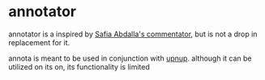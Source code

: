 # annotator
annotator is a inspired by [Safia Abdalla's commentator](https://github.com/captainsafia/commentator), but is not a drop in replacement for it.

annota is meant to be used in conjunction with [upnup](https://codeberg.org/z3rOR0ne/upnup). although it can be utilized on its on, its functionality is limited

